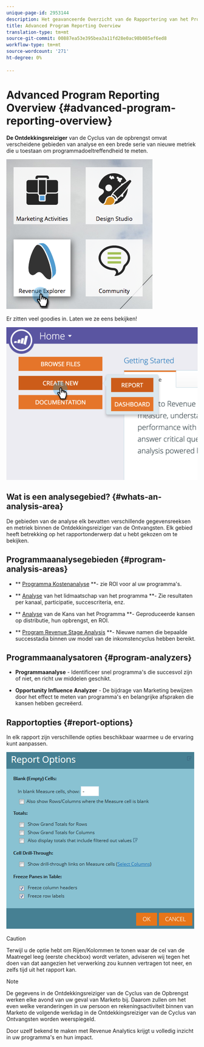 ```yaml
---
unique-page-id: 2953144
description: Het geavanceerde Overzicht van de Rapportering van het Programma - Marketo Docs - de Documentatie van het Product
title: Advanced Program Reporting Overview
translation-type: tm+mt
source-git-commit: 00887ea53e395bea3a11fd28e0ac98b085ef6ed8
workflow-type: tm+mt
source-wordcount: '271'
ht-degree: 0%

---
```



# Advanced Program Reporting Overview {#advanced-program-reporting-overview}

**De Ontdekkingsreiziger** van de Cyclus van de opbrengst omvat verscheidene gebieden van analyse en een brede serie van nieuwe metriek die u toestaan om programmadoeltreffendheid te meten.

![](assets/rev.png)

Er zitten veel goodies in. Laten we ze eens bekijken!

![](assets/image2015-4-30-10-3a15-3a17.png)

## Wat is een analysegebied? {#whats-an-analysis-area}

De gebieden van de analyse elk bevatten verschillende gegevensreeksen en metriek binnen de Ontdekkingsreiziger van de Ontvangsten. Elk gebied heeft betrekking op het rapportonderwerp dat u hebt gekozen om te bekijken.

## Programmaanalysegebieden {#program-analysis-areas}

* ** [Programma Kostenanalyse](understanding-the-program-cost-analysis-area.md) **- zie ROI voor al uw programma&#39;s.

* ** [Analyse](understanding-the-program-membership-analysis-area.md) van het lidmaatschap van het programma **- Zie resultaten per kanaal, participatie, succescriteria, enz.

* ** [Analyse](understanding-the-program-opportunity-analysis-area.md) van de Kans van het Programma **- Geproduceerde kansen op distributie, hun opbrengst, en ROI.

* ** [Program Revenue Stage Analysis](understanding-the-program-revenue-stage-analysis-area.md) **- Nieuwe namen die bepaalde successtadia binnen uw model van de inkomstencyclus hebben bereikt.

## Programmaanalysatoren {#program-analyzers}

* **Programmaanalyse** - Identificeer snel programma&#39;s die succesvol zijn of niet, en richt uw middelen geschikt.

* **Opportunity Influence Analyzer** - De bijdrage van Marketing bewijzen door het effect te meten van programma&#39;s en belangrijke afspraken die kansen hebben gecreëerd.

## Rapportopties {#report-options}

In elk rapport zijn verschillende opties beschikbaar waarmee u de ervaring kunt aanpassen.

![](assets/report-options.png)

>[!CAUTION]
>
>Terwijl u de optie hebt om Rijen/Kolommen te tonen waar de cel van de Maatregel leeg (eerste checkbox) wordt verlaten, adviseren wij tegen het doen van dat aangezien het verwerking zou kunnen vertragen tot neer, en zelfs tijd uit het rapport kan.

>[!NOTE]
>
>De gegevens in de Ontdekkingsreiziger van de Cyclus van de Opbrengst werken elke avond van uw geval van Marketo bij. Daarom zullen om het even welke veranderingen in uw persoon en rekeningsactiviteit binnen van Marketo de volgende werkdag in de Ontdekkingsreiziger van de Cyclus van Ontvangsten worden weerspiegeld.

Door uzelf bekend te maken met Revenue Analytics krijgt u volledig inzicht in uw programma&#39;s en hun impact.